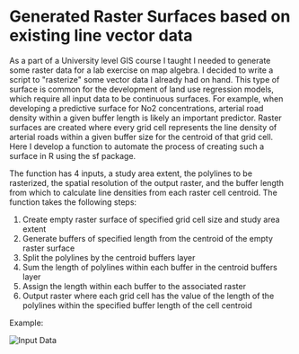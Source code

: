 # Generated Raster Surfaces based on existing line vector data

As a part of a University level GIS course I taught I needed to generate some raster data for a lab exercise on map algebra. I decided to write a script to "rasterize" some vector data I already had on hand. This type of surface is common for the development of land use regression models, which require all input data to be continuous surfaces. For example, when developing a predictive surface for No2 concentrations, arterial road density within a given buffer length is likely an important predictor. Raster surfaces are created where every grid cell represents the line density of arterial roads within a given buffer size for the centroid of that grid cell. Here I develop a function to automate the process of creating such a surface in R using the sf package. 

The function has 4 inputs, a study area extent, the polylines to be rasterized, the spatial resolution of the output raster, and the buffer length from which to calculate line densities from each raster cell centroid. The function takes the following steps: 

1) Create empty raster surface of specified grid cell size and study area extent
2) Generate buffers of specified length from the centroid of the empty raster surface
3) Split the polylines by the centroid buffers layer
4) Sum the length of polylines within each buffer in the centroid buffers layer
5) Assign the length within each buffer to the associated raster
6) Output raster where each grid cell has the value of the length of the polylines within the specified buffer length of the cell centroid

Example: 

![Input Data](output_data/vancouver_bikelane_vector.tiff)
